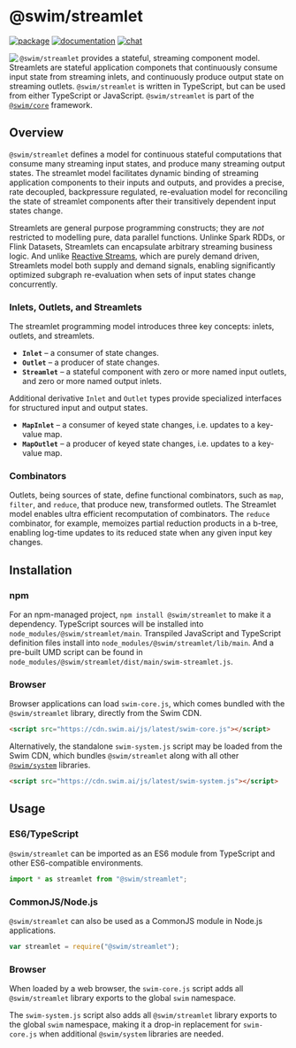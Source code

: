 # @swim/streamlet

[![package](https://img.shields.io/npm/v/@swim/structure.svg)](https://www.npmjs.com/package/@swim/streamlet)
[![documentation](https://img.shields.io/badge/doc-TypeDoc-blue.svg)](http://docs.swim.ai/js/latest/modules/_swim_streamlet.html)
[![chat](https://img.shields.io/badge/chat-Gitter-green.svg)](https://gitter.im/swimos/community)

<a href="https://developer.swim.ai"><img src="https://cdn.swim.ai/images/marlin-blue.svg" align="left"></a>

`@swim/streamlet` provides a stateful, streaming component model.  Streamlets
are stateful application componets that continuously consume input state from
streaming inlets, and continuously produce output state on streaming outlets.
`@swim/streamlet` is written in TypeScript, but can be used from either
TypeScript or JavaScript.  `@swim/streamlet` is part of the
[`@swim/core`](https://www.npmjs.com/package/@swim/core) framework.

## Overview

`@swim/streamlet` defines a model for continuous stateful computations that
consume many streaming input states, and produce many streaming output states.
The streamlet model facilitates dynamic binding of streaming application
components to their inputs and outputs, and provides a precise, rate decoupled,
backpressure regulated, re-evaluation model for reconciling the state of
streamlet components after their transitively dependent input states change.

Streamlets are general purpose programming constructs; they are _not_
restricted to modelling pure, data parallel functions.  Unlinke Spark RDDs,
or Flink Datasets, Streamlets can encapsulate arbitrary streaming business
logic.  And unlike [Reactive Streams](http://www.reactive-streams.org), which
are purely demand driven, Streamlets model both supply and demand signals,
enabling significantly optimized subgraph re-evaluation when sets of input
states change concurrently.

### Inlets, Outlets, and Streamlets

The streamlet programming model introduces three key concepts: inlets, outlets,
and streamlets.

- **`Inlet`** – a consumer of state changes.
- **`Outlet`** – a producer of state changes.
- **`Streamlet`** – a stateful component with zero or more named input outlets,
  and zero or more named output inlets.

Additional derivative `Inlet` and `Outlet` types provide specialized interfaces
for structured input and output states.

- **`MapInlet`** – a consumer of keyed state changes, i.e. updates to a
  key-value map.
- **`MapOutlet`** – a producer of keyed state changes, i.e. updates to a
  key-value map.

### Combinators

Outlets, being sources of state, define functional combinators, such as `map`,
`filter`, and `reduce`, that produce new, transformed outlets.  The Streamlet
model enables ultra efficient recomputation of combinators.  The `reduce`
combinator, for example, memoizes partial reduction products in a b-tree,
enabling log-time updates to its reduced state when any given input key changes.

## Installation

### npm

For an npm-managed project, `npm install @swim/streamlet` to
make it a dependency.  TypeScript sources will be installed into
`node_modules/@swim/streamlet/main`.  Transpiled JavaScript and TypeScript
definition files install into `node_modules/@swim/streamlet/lib/main`.
And a pre-built UMD script can be found in
`node_modules/@swim/streamlet/dist/main/swim-streamlet.js`.

### Browser

Browser applications can load `swim-core.js`, which comes bundled with the
`@swim/streamlet` library, directly from the Swim CDN.

```html
<script src="https://cdn.swim.ai/js/latest/swim-core.js"></script>
```

Alternatively, the standalone `swim-system.js` script may be loaded
from the Swim CDN, which bundles `@swim/streamlet` along with all other
[`@swim/system`](https://www.npmjs.com/package/@swim/system) libraries.

```html
<script src="https://cdn.swim.ai/js/latest/swim-system.js"></script>
```

## Usage

### ES6/TypeScript

`@swim/streamlet` can be imported as an ES6 module from TypeScript and other
ES6-compatible environments.

```typescript
import * as streamlet from "@swim/streamlet";
```

### CommonJS/Node.js

`@swim/streamlet` can also be used as a CommonJS module in Node.js applications.

```javascript
var streamlet = require("@swim/streamlet");
```

### Browser

When loaded by a web browser, the `swim-core.js` script adds all
`@swim/streamlet` library exports to the global `swim` namespace.

The `swim-system.js` script also adds all `@swim/streamlet` library exports
to the global `swim` namespace, making it a drop-in replacement for
`swim-core.js` when additional `@swim/system` libraries are needed.
